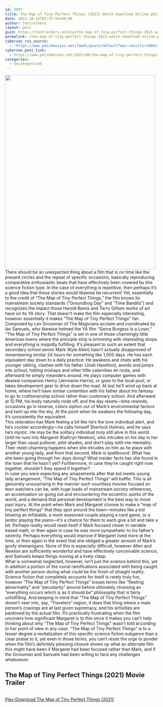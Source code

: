 ```yaml
---
id: 2897
title: The Map of Tiny Perfect Things (2021) Watch Download Online pdisk Movie
date: 2021-10-16T05:37:54+00:00
author: tentrockers
layout: post
guid: https://tentrockers.online/the-map-of-tiny-perfect-things-2021-watch-download-online-pdisk-movie/
permalink: /the-map-of-tiny-perfect-things-2021-watch-download-online-pdisk-movie/
cyberseo_rss_source:
  - 'https://www.pdiskmovies.net/feeds/posts/default?max-results=100&start-index=701'
cyberseo_post_link:
  - https://www.pdiskmovies.net/2021/08/the-map-of-tiny-perfect-things-2021.html
categories:
  - Uncategorized
---
```

<div class="separator">
  <a href="https://1.bp.blogspot.com/-e1Uh1M2uW1g/YS5DWvs-6cI/AAAAAAAAAi8/y6iHaf6lFPkWB4geLVGCz0TkfVwZ_e53gCLcBGAsYHQ/s1035/The%2BMap%2Bof%2BTiny%2BPerfect%2BThings%2B%25282021%2529%2BWatch%2BDownload%2BOnline%2Bpdisk%2BMovie.jpg" imageanchor="1"><img loading="lazy" border="0" data-original-height="1035" data-original-width="800" height="640" src="https://1.bp.blogspot.com/-e1Uh1M2uW1g/YS5DWvs-6cI/AAAAAAAAAi8/y6iHaf6lFPkWB4geLVGCz0TkfVwZ_e53gCLcBGAsYHQ/w494-h640/The%2BMap%2Bof%2BTiny%2BPerfect%2BThings%2B%25282021%2529%2BWatch%2BDownload%2BOnline%2Bpdisk%2BMovie.jpg" width="494" /></a>
</div>

<div>
  <div>
    <span>There should be an unexpected thing about a film that is no time like the present circles and the repeat of specific occasions, basically reproducing comparative enthusiastic beats that have effectively been covered by this science fiction type. In the case of everything is repetitive, then perhaps it&#8217;s a good idea that these stories would likewise be recurrent! Yet, essentially to the credit of &#8220;The Map of Tiny Perfect Things,&#8221; the film knows its mainstream society standards (&#8220;Groundhog Day&#8221; and &#8220;Time Bandits&#8221;) and recognizes the impact those Harold Ramis and Terry Gilliam works of art have on its YA story. That doesn&#8217;t make the film especially interesting, however essentially it makes &#8220;The Map of Tiny Perfect Things&#8221; fair.&nbsp;</span>
  </div>
  
  <div>
    <span>Composed by Lev Grossman of The Magicians acclaim and coordinated by Ian Samuels, who likewise helmed the YA film &#8220;Sierra Burgess Is a Loser,&#8221; &#8220;The Map of Tiny Perfect Things&#8221; is set in one of those charmingly little American towns where the principle strip is brimming with interesting shops and everything is insipidly fulfilling. It&#8217;s pleasant to such an extent that secondary school senior Mark (Kyle Allen) hasn&#8217;t actually disapproved of remembering similar 24 hours for something like 1,000 days. He has each equivalent day down to a daily practice: He awakens and chats with his younger sibling, clashes with his father (Josh Hamilton), avoids and jumps into school, halting mishaps and other little calamities en route, and afterward he simply meanders around. He plays computer games with dearest companion Henry (Jermaine Harris), or goes to the local pool, or takes development gear to drive down the road. At last he&#8217;ll wind up back at home, where he&#8217;ll have similar contention with his father about his fantasy to go to craftsmanship school rather than customary school. And afterward at 12 PM, his body naturally nods off, and the day resets—time rewinds, occasions go in reverse, colors siphon out of Mark&#8217;s environmental factors and twirl up into the sky. At the point when he awakens the following day, it&#8217;s consistently the equivalent.&nbsp;</span>
  </div>
  
  <div>
    <span>This reiteration has Mark feeling a bit like he&#8217;s the lone individual alert, and he&#8217;s cockier accordingly—he calls himself Sherlock Holmes, and he says he&#8217;s mystic. He may be the solitary individual truly still alive in this world. Until he runs into Margaret (Kathryn Newton), who intrudes on his day in her larger than usual pullover, pilot shades, and don&#8217;t-play with-me mentality. Their meet-charming happens when she intrudes on him as he plays with another young lady, and from that second, Mark is spellbound. What has she been going through her days doing? What insider facts has she found in the town that he hasn&#8217;t yet? Furthermore, in case they&#8217;re caught right now together, shouldn&#8217;t they spend it together?&nbsp;</span>
  </div>
  
  <div>
    <span>In case you were expecting any amazements after that kid meets-young lady arrangement, &#8220;The Map of Tiny Perfect Things&#8221; will baffle. This is all genuinely unsurprising in the manner such countless movies focused on teen watchers can be, with huge loads of mainstream society references, an accentuation on going out and encountering the eccentric quirks of the world, and a demand that personal development is the best way to move past injury. At the point when Mark and Margaret choose to make a &#8220;map of tiny perfect things&#8221; that they spot around the town—minutes like a kid blowing an inflatable, a more seasoned couple playing a card game, or a janitor playing the piano—it&#8217;s a chance for them to each give a bit and take a bit. Perhaps reality would reset itself if Mark focused closer in variable based math, or then again in case he was more sympathetic to his father&#8217;s severity. Perhaps everything would improve if Margaret lived more at the time, or then again in the event that she obliged a greater amount of Mark&#8217;s goofy shenanigans. None of this is especially difficult, however Allen and Newton are sufficiently wonderful and have effectively conceivable science, and Samuels keeps things moving at a lively clasp.&nbsp;</span>
  </div>
  
  <div>
    <span>What is somewhat neglected, however, isn&#8217;t just the science behind this, yet in addition a portion of the moral ramifications associated with being caught with another person during what could be the finish of straight reality. Science fiction that completely accounts for itself is rarely truly fun, however &#8220;The Map of Tiny Perfect Things&#8221; tosses terms like &#8220;fleeting abnormality&#8221; and &#8220;peculiarity&#8221; around before ultimately choosing an &#8220;everything occurs which is as it should be&#8221; philosophy that is fairly unfulfilling. And keeping in mind that &#8220;The Map of Tiny Perfect Things&#8221; doesn&#8217;t veer into, say, &#8220;Travelers&#8221; region, it does that thing where a male person&#8217;s cravings are at last given supremacy, and his activities are pardoned by the actual film. It&#8217;s practically frustrating when the film uncovers how significant Margaret is to this since it makes you can&#8217;t help thinking about why &#8220;The Map of Tiny Perfect Things&#8221; wasn&#8217;t told according to her point of view in any case. &#8220;The Map of Tiny Perfect Things&#8221; is to a lesser degree a revitalization of this specific science fiction subgenre than a clear praise to it, yet even in those terms, you can&#8217;t resist the urge to ponder when the film&#8217;s definitely pleasing closure shows up what an alternate film this might have been if Margaret had been focused rather than Mark, and if the Grossman and Samuels had been willing to face any challenges whatsoever.</span>
  </div>
</div>

<div>
  <h2>
    <span>The Map of Tiny Perfect Things (2021) Movie Trailer</span>
  </h2>
</div>

  
<a href="https://kofilink.com/1/bnYyanN0MDA0eTk4?dn=1" onclick="window.open('https://kofilink.com/1/bnYyanN0MDA0eTk4?dn=1','popup','width=600,height=600'); return false;" target="popup" rel="noopener"><br /> Play-Download The Map of Tiny Perfect Things (2021)<br /> </a>